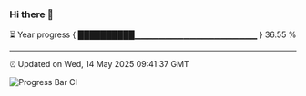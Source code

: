 ### Hi there 👋

⏳ Year progress { ██████████▁▁▁▁▁▁▁▁▁▁▁▁▁▁▁▁▁▁▁▁ } 36.55 %

---

⏰ Updated on Wed, 14 May 2025 09:41:37 GMT

![Progress Bar CI](https://github.com/IshwaranRudhara/GIT-ACTION/workflows/Progress%20Bar%20CI/badge.svg)
